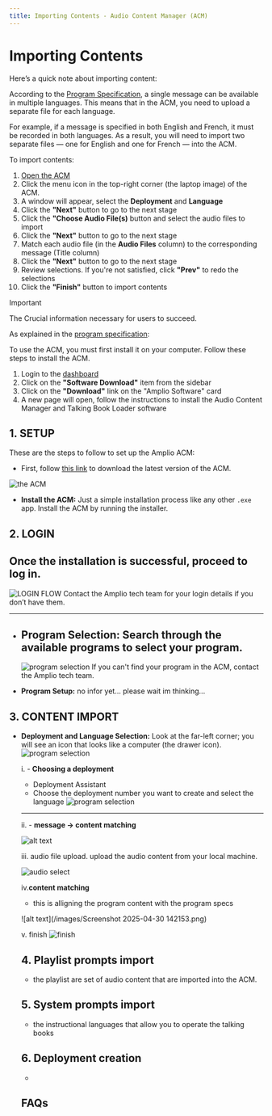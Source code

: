 ```yaml
---
title: Importing Contents - Audio Content Manager (ACM)
---
```

# Importing Contents

Here’s a quick note about importing content:

According to the [Program Specification](../program-spec/introduction.md#contents), a single message can be available in multiple languages. This means that in the ACM, you need to upload a separate file for each language.

For example, if a message is specified in both English and French, it must be recorded in both languages. As a result, you will need to import two separate files — one for English and one for French — into the ACM.

To import contents:

1. [Open the ACM](installation.md#open-acm)
2. Click the menu icon in the top-right corner (the laptop image) of the ACM.
3. A window will appear, select the **Deployment** and **Language**
4. Click the **"Next"** button to go to the next stage
5. Click the **"Choose Audio File(s)** button and select the audio files to import
6. Click the **"Next"** button to go to the next stage
7. Match each audio file (in the **Audio Files** column) to the corresponding message (Title column)
8. Click the **"Next"** button to go to the next stage
9. Review selections. If you're not satisfied, click **"Prev"** to redo the selections
10. Click the **"Finish"** button to import contents

> [!IMPORTANT]
> The Crucial information necessary for users to succeed.

As explained in the [program specification](../program-spec/introduction.md#contents):

To use the ACM, you must first install it on your computer. Follow these steps to install the ACM.

1. Login to the [dashboard](https://suite.amplio.org)
2. Click on the **"Software Download"** item from the sidebar
3. Click on the **"Download"** link on the "Amplio Software" card
4. A new page will open, follow the instructions to install the Audio Content Manager and Talking Book Loader software

## 1. SETUP

These are the steps to follow to set up the Amplio ACM:

- First, follow [this link](https://downloads.amplio.org/software/index.html) to download the latest version of the ACM.

![the ACM](/images/acm/Screenshot%202025-04-30%20101419.png)


- **Install the ACM:**
  Just a simple installation process like any other `.exe` app. Install the ACM by running the installer.

## 2. LOGIN

Once the installation is successful, proceed to log in.
---
![LOGIN FLOW](/images/acm/Screenshot%202025-04-30%20084832.png)
Contact the Amplio tech team for your login details if you don’t have them.

---

- **Program Selection:**
  Search through the available programs to select your program.
  ---
  ![program selection](/images/acm/Screenshot%202025-04-30%20084904.png)
  If you can't find your program in the ACM, contact the Amplio tech team.

- **Program Setup:**
  no infor yet... please wait im thinking...

## 3. CONTENT IMPORT

- **Deployment and Language Selection:**
  Look at the far-left corner; you will see an icon that looks like a computer (the drawer icon).
    ![program selection](/images/acm/image.png)

    i. - **Choosing a deployment**
    - Deployment Assistant
    - Choose the deployment number you want to create and select the language
      ![program selection](/images/acm/Screenshot%202025-04-30%20112946.png)


    ---
    ii. - **message → content matching**


     ![alt text](</images/acm/Screenshot 2025-04-30 131923.png>)

    iii. audio file upload. upload the audio content from your local machine.

    ![audio select](/images/acm/Screenshot%202025-04-30%20133513.png)

    iv.**content matching**

    - this is alligning the program content with the program specs

    ![alt text](/images/Screenshot 2025-04-30 142153.png)

    v. finish
    ![finish](/images/acm/Screenshot%202025-04-30%20142539.png)

    ## 4. Playlist prompts import
    - the playlist are set of audio content that are imported into the ACM.

    ## 5. System prompts import
    - the instructional languages that allow you to operate the talking books

    ## 6. Deployment creation
    -

    ## FAQs
